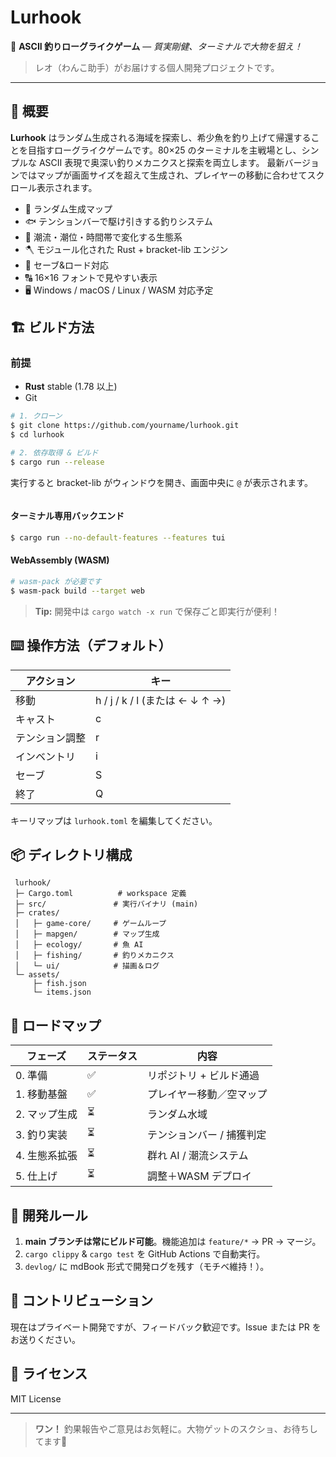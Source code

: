 # Lurhook

🐾 **ASCII 釣りローグライクゲーム** — *質実剛健、ターミナルで大物を狙え！*

> レオ（わんこ助手）がお届けする個人開発プロジェクトです。

---

## 🎣 概要

**Lurhook** はランダム生成される海域を探索し、希少魚を釣り上げて帰還することを目指すローグライクゲームです。80×25 のターミナルを主戦場とし、シンプルな ASCII 表現で奥深い釣りメカニクスと探索を両立します。
最新バージョンではマップが画面サイズを超えて生成され、プレイヤーの移動に合わせてスクロール表示されます。

* 👾 ランダム生成マップ
* 🐟 テンションバーで駆け引きする釣りシステム
* 🌊 潮流・潮位・時間帯で変化する生態系
* 🪓 モジュール化された Rust + bracket-lib エンジン
* 💾 セーブ&ロード対応
* 🔠 16×16 フォントで見やすい表示
* 🖥️ Windows / macOS / Linux / WASM 対応予定

## 🏗️ ビルド方法

### 前提

* **Rust** stable (1.78 以上)
* Git

```bash
# 1. クローン
$ git clone https://github.com/yourname/lurhook.git
$ cd lurhook

# 2. 依存取得 & ビルド
$ cargo run --release
```

実行すると bracket-lib がウィンドウを開き、画面中央に `@` が表示されます。

```
```

#### ターミナル専用バックエンド

```bash
$ cargo run --no-default-features --features tui
```

#### WebAssembly (WASM)

```bash
# wasm-pack が必要です
$ wasm-pack build --target web
```

> **Tip:** 開発中は `cargo watch -x run` で保存ごと即実行が便利！

## ⌨️ 操作方法（デフォルト）

| アクション   | キー                          |
| ------- | --------------------------- |
| 移動      | h / j / k / l (または ← ↓ ↑ →) |
| キャスト    | c                           |
| テンション調整 | r                           |
| インベントリ  | i                           |
| セーブ     | S                           |
| 終了      | Q                           |

キーリマップは `lurhook.toml` を編集してください。

## 📦 ディレクトリ構成

```
 lurhook/
 ├─ Cargo.toml          # workspace 定義
 ├─ src/               # 実行バイナリ (main)
 ├─ crates/
 │   ├─ game-core/     # ゲームループ
 │   ├─ mapgen/        # マップ生成
 │   ├─ ecology/       # 魚 AI
 │   ├─ fishing/       # 釣りメカニクス
 │   └─ ui/            # 描画＆ログ
 └─ assets/
     ├─ fish.json
     └─ items.json
```

## 🚧 ロードマップ

| フェーズ     | ステータス  | 内容             |
| -------- | ------ | -------------- |
| 0. 準備    | ✅      | リポジトリ + ビルド通過  |
| 1. 移動基盤  | ✅      | プレイヤー移動／空マップ   |
| 2. マップ生成 | ⏳      | ランダム水域         |
| 3. 釣り実装  | ⏳      | テンションバー / 捕獲判定 |
| 4. 生態系拡張 | ⏳      | 群れ AI / 潮流システム |
| 5. 仕上げ   | ⏳      | 調整＋WASM デプロイ   |

## 📝 開発ルール

1. **main ブランチは常にビルド可能**。機能追加は `feature/*` → PR → マージ。
2. `cargo clippy` & `cargo test` を GitHub Actions で自動実行。
3. `devlog/` に mdBook 形式で開発ログを残す（モチベ維持！）。

## 🤝 コントリビューション

現在はプライベート開発ですが、フィードバック歓迎です。Issue または PR をお送りください。

## 📜 ライセンス

MIT License

---

> **ワン！** 釣果報告やご意見はお気軽に。大物ゲットのスクショ、お待ちしてます🐾
